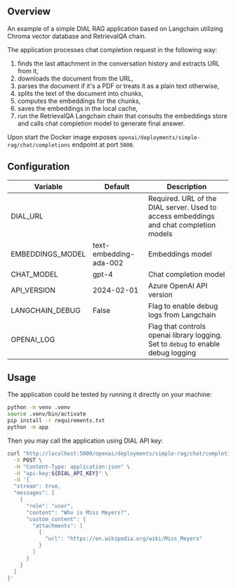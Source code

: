 ## Overview

An example of a simple DIAL RAG application based on Langchain utilizing Chroma vector database and RetrievalQA chain.

The application processes chat completion request in the following way:

1. finds the last attachment in the conversation history and extracts URL from it,
2. downloads the document from the URL,
3. parses the document if it's a PDF or treats it as a plain text otherwise,
4. splits the text of the document into chunks,
5. computes the embeddings for the chunks,
6. saves the embeddings in the local cache,
7. run the RetrievalQA Langchain chain that consults the embeddings store and calls chat completion model to generate final answer.

Upon start the Docker image exposes `openai/deployments/simple-rag/chat/completions` endpoint at port `5000`.

## Configuration

|Variable|Default|Description|
|---|---|---|
|DIAL_URL||Required. URL of the DIAL server. Used to access embeddings and chat completion models|
|EMBEDDINGS_MODEL|text-embedding-ada-002|Embeddings model|
|CHAT_MODEL|gpt-4|Chat completion model|
|API_VERSION|2024-02-01|Azure OpenAI API version|
|LANGCHAIN_DEBUG|False|Flag to enable debug logs from Langchain|
|OPENAI_LOG||Flag that controls openai library logging. Set to `debug` to enable debug logging|

## Usage

The application could be tested by running it directly on your machine:

```sh
python -m venv .venv
source .venv/bin/activate
pip install -r requirements.txt
python -m app
```

Then you may call the application using DIAL API key:

```sh
curl "http://localhost:5000/openai/deployments/simple-rag/chat/completions" \
  -X POST \
  -H "Content-Type: application:json" \
  -H "api-key:${DIAL_API_KEY}" \
  -d '{
  "stream": true,
  "messages": [
    {
      "role": "user",
      "content": "Who is Miss Meyers?",
      "custom_content": {
        "attachments": [
          {
            "url": "https://en.wikipedia.org/wiki/Miss_Meyers"
          }
        ]
      }
    }
  ]
}'
```